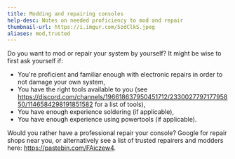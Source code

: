 ```yaml
---
title: Modding and repairing consoles
help-desc: Notes on needed proficiency to mod and repair
thumbnail-url: https://i.imgur.com/5zdClkS.jpeg
aliases: mod,trusted
---
```


Do you want to mod or repair your system by yourself? It might be wise to first ask yourself if: 
* You're proficient and familiar enough with electronic repairs in order to not damage your own system,
* You have the right tools available to you (see https://discord.com/channels/196618637950451712/233002779717795850/1146584298191851582 for a list of tools),
* You have enough experience soldering (if applicable),
* You have enough experience using powertools (if applicable).

Would you rather have a professional repair your console? Google for repair shops near you, or alternatively see a list of trusted repairers and modders here: https://pastebin.com/FAiczew4.